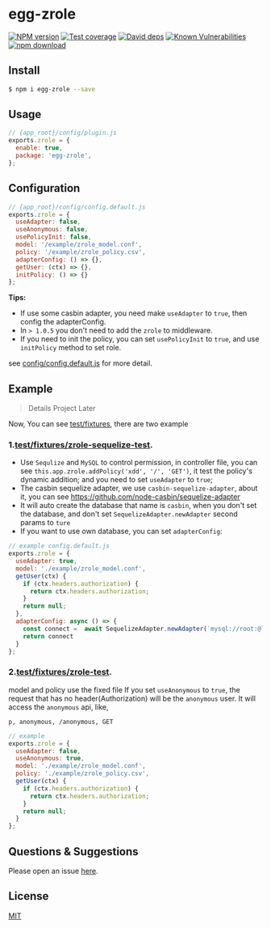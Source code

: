 # egg-zrole

[![NPM version][npm-image]][npm-url]
[![Test coverage][codecov-image]][codecov-url]
[![David deps][david-image]][david-url]
[![Known Vulnerabilities][snyk-image]][snyk-url]
[![npm download][download-image]][download-url]

[npm-image]: https://img.shields.io/npm/v/egg-zrole.svg?style=flat-square
[npm-url]: https://npmjs.org/package/egg-zrole
[codecov-image]: https://img.shields.io/codecov/c/github/klren0312/egg-zrole.svg?style=flat-square
[codecov-url]: https://codecov.io/github/klren0312/egg-zrole?branch=master
[david-image]: https://img.shields.io/david/klren0312/egg-zrole.svg?style=flat-square
[david-url]: https://david-dm.org/klren0312/egg-zrole
[snyk-image]: https://snyk.io/test/npm/egg-zrole/badge.svg?style=flat-square
[snyk-url]: https://snyk.io/test/npm/egg-zrole
[download-image]: https://img.shields.io/npm/dm/egg-zrole.svg?style=flat-square
[download-url]: https://npmjs.org/package/egg-zrole

<!--
Description here.
-->

## Install

```bash
$ npm i egg-zrole --save
```

## Usage

```js
// {app_root}/config/plugin.js
exports.zrole = {
  enable: true,
  package: 'egg-zrole',
};
```

## Configuration

```js
// {app_root}/config/config.default.js
exports.zrole = {
  useAdapter: false,
  useAnonymous: false,
  usePolicyInit: false,
  model: '/example/zrole_model.conf',
  policy: '/example/zrole_policy.csv',
  adapterConfig: () => {},
  getUser: (ctx) => {},
  initPolicy: () => {}
};
```

**Tips:**

 - If use some casbin adapter, you need make `useAdapter` to `true`, then config the adapterConfig.
 - In `> 1.0.5` you don't need to add the `zrole` to middleware.
 - If you need to init the policy, you can set `usePolicyInit` to `true`, and use `initPolicy` method to set role.

see [config/config.default.js](config/config.default.js) for more detail.

## Example
> Details Project Later

Now, You can see [test/fixtures](test/fixtures), there are two example

### 1.[test/fixtures/zrole-sequelize-test](test/fixtures/zrole-sequelize-test).

 - Use `Sequlize` and `MySQL` to control permission, in controller file, you can see `this.app.zrole.addPolicy('xdd', '/', 'GET')`, it test the policy's dynamic addition; and you need to set `useAdapter` to `true`;
 - The casbin sequelize adapter, we use `casbin-sequelize-adapter`, about it, you can see https://github.com/node-casbin/sequelize-adapter
 - It will auto create the database that name is `casbin`, when you don't set the database, and don't set `SequelizeAdapter.newAdapter` second params to `ture`
 - If you want to use own database, you can set `adapterConfig`:

```javascript
// example config.default.js
exports.zrole = {
  useAdapter: true,
  model: './example/zrole_model.conf',
  getUser(ctx) {
    if (ctx.headers.authorization) {
      return ctx.headers.authorization;
    }
    return null;
  },
  adapterConfig: async () => {
    const connect =  await SequelizeAdapter.newAdapter(`mysql://root:@localhost:3306/yourDatabase`, true)
    return connect
  }
};
```

### 2.[test/fixtures/zrole-test](test/fixtures/zrole-test).

model and policy use the fixed file
If you set `useAnonymous` to `true`, the request that has no header(Authorization) will be the `anonymous` user. It will access the `anonymous` api, like,
```
p, anonymous, /anonymous, GET
```


```javascript
// example
exports.zrole = {
  useAdapter: false,
  useAnonymous: true,
  model: './example/zrole_model.conf',
  policy: './example/zrole_policy.csv',
  getUser(ctx) {
    if (ctx.headers.authorization) {
      return ctx.headers.authorization;
    }
    return null;
  }
};
```

## Questions & Suggestions

Please open an issue [here](https://github.com/klren0312/egg-zrole).

## License

[MIT](LICENSE)
